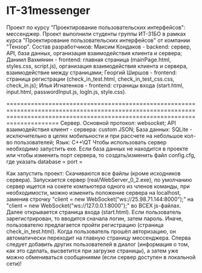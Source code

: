 # IT-31messenger
Проект по курсу "Проектирование пользовательских интерфейсов": мессенджер.
Проект выполнили студенты группы ИТ-31БО в рамках курса "Проектирование пользовательских интерфейсов" от компании "Тензор".
Состав разработчиков:
Максим Кондаков - backend: сервер, API, база данных, организация взаимодействия клиента и сервера;
Даниил Вахмянин - frontend: главная страница (mainPage.html, styles.css, script.js), организация взаимодействия клиента и сервера, взаимодействие между страницами;
Георгий Ширшов - frontend: страница регистрации (check_in_test.html, check_in_test_css.css, check_in.js);
Илья Игнатенков - frontend: страницы входа (start.html, input.html, passwordInput.js, logIn.js, style.css).

=================================================================================================================================================================================
Сервер.
Основной протокол: websocket;
API взаимодействия клиент - сервера: custom JSON;
База данных: SQLite - исключительно в целях мобильности и при рассчете на небольшое кол-во пользователей;
Язык: C++\QT
Чтобы использовать сервер необходимо запустить exe.
Если база данных не находится в проекте или чтобы изменить порт сервера, то создать/изменить файл config.cfg, где
указать 
database = <path>
port = <value>

Как запустить проект: 
Скачиваются все файлы (кроме исходников сервера).
Запускается сервер (real/WebServer_0_2.exe),
по умолчанию сервер ищется на сокете компьютера одного из членов команды, при необходимости, можно изменить положение сервера на localhost, заменив строчку
"client = new WebSocket("ws://25.98.71.144:8000");"
на
"client = new WebSocket("ws://127.0.0.1:8000");" во ВСЕХ js-файлах.
Далее открывается страница входа (start.html). Если пользователь зарегистрирован, то вводится сначала логин, затем пароль. Иначе, пользователю предлагается пройти регистрацию (страница check_in_test.html). Когда пользователь прошёл авторизацию, он автоматически переходит на главную страницу мессенджера. Сперва следует добавить других пользователей в диалог (информация о том, как это сделать, высветится при загрузке страницы), а затем уже можно обмениваться сообщениями (если сервер доступен в локальной сети)!

